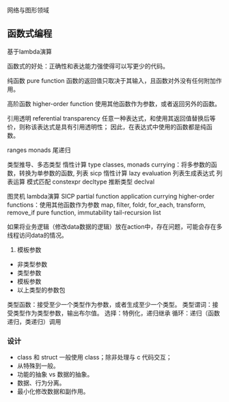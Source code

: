 网络与图形领域

## 函数式编程

基于lambda演算

函数式的好处：正确性和表达能力强使得可以写更少的代码。

纯函数 pure function
  函数的返回值只取决于其输入，且函数对外没有任何附加作用。
  
高阶函数 higher-order function
  使用其他函数作为参数，或者返回另外的函数。

引用透明 referential transparency
  任意一种表达式，和使用其返回值替换后等价，则称该表达式是具有引用透明性；
  因此，在表达式中使用的函数都是纯函数。

ranges
monads
尾递归

类型推导、多态类型
惰性计算
type classes, monads
currying：将多参数的函数，转换为单参数的函数,
列表
sicp
惰性计算 lazy evaluation
列表生成表达式
列表运算
模式匹配
constexpr 
decltype 推断类型
declval 

图灵机
lambda演算
SICP
partial function application
currying
higher-order functions：使用其他函数作为参数
  map, filter, foldr, for_each, transform, remove_if
pure function, immutability
tail-recursion
list

如果将业务逻辑（修改data数据的逻辑）放在action中，存在问题，可能会存在多线程访问data的情况。

1. 模板参数
- 非类型参数
- 类型参数
- 模板参数
- 以上类型的参数包

类型函数：接受至少一个类型作为参数，或者生成至少一个类型。
类型谓词：接受类型作为类型参数，输出布尔值。
选择：特例化，递归继承
循环：递归（函数递归，类递归）调用

### 设计

- class 和 struct 一般使用 class；除非处理与 c 代码交互；
- 从特殊到一般。
- 功能的抽象 vs 数据的抽象。
- 数据、行为分离。
- 最小化修改数据和副作用。